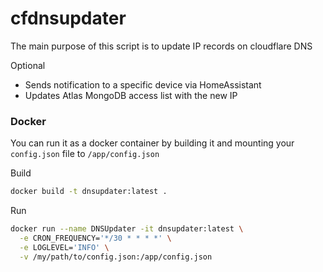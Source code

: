 # cfdnsupdater
The main purpose of this script is to update IP records on cloudflare DNS

Optional
- Sends notification to a specific device via HomeAssistant
- Updates Atlas MongoDB access list with the new IP

### Docker
You can run it as a docker container by building it and mounting your `config.json` file to `/app/config.json`

Build
```bash
docker build -t dnsupdater:latest .
```

Run
```bash
docker run --name DNSUpdater -it dnsupdater:latest \
  -e CRON_FREQUENCY='*/30 * * * *' \
  -e LOGLEVEL='INFO' \
  -v /my/path/to/config.json:/app/config.json
```
